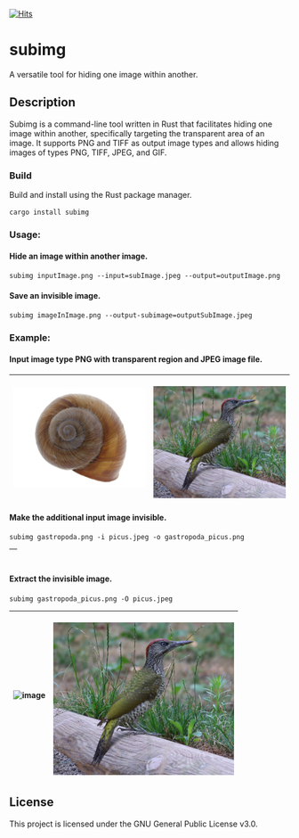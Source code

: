 
[![Hits](https://hits.seeyoufarm.com/api/count/incr/badge.svg?url=https%3A%2F%2Fgithub.com%2Fpic16f877ccs%2Fsubimg&count_bg=%2379C83D&title_bg=%23555555&icon=&icon_color=%23E7E7E7&title=hits&edge_flat=false)](https://hits.seeyoufarm.com)

# subimg

A versatile tool for hiding one image within another.

## Description

Subimg is a command-line tool written in Rust that facilitates hiding one image within another, specifically targeting the transparent area of an image. It supports PNG and TIFF as output image types and allows hiding images of types PNG, TIFF, JPEG, and GIF.

### Build

Build and install using the Rust package manager.

```console
cargo install subimg
```

### Usage:

#### Hide an image within another image.

```console
subimg inputImage.png --input=subImage.jpeg --output=outputImage.png
```

#### Save an invisible image.

```console
subimg imageInImage.png --output-subimage=outputSubImage.jpeg
```

### Example:

#### Input image type PNG with transparent region and JPEG image file.
|<img title="Image with alpha channel" src="md_img/gastropoda.png" alt="" width="325" height="">| <br> <img title="Additional image" src="md_img/picus.jpeg" alt="" width="325" height=""></br>|
|:-:|:-:|

#### Make the additional input image invisible.
```console
subimg gastropoda.png -i picus.jpeg -o gastropoda_picus.png
```
|<img title="Image in image" src="md_img/gastropoda_picus.png" alt="" width="325" height="">|
|:-:|

#### Extract the invisible image.
```console
subimg gastropoda_picus.png -O picus.jpeg
```
|<img title="Input image" src="md_img/gastropoda_picus.png" alt="image" width="325" height="">|<br> <img title="Otput subimage" src="md_img/picus.jpeg" alt="image" width="325" height=""></br>|
|:-:|:-:|

## License

This project is licensed under the GNU General Public License v3.0.
